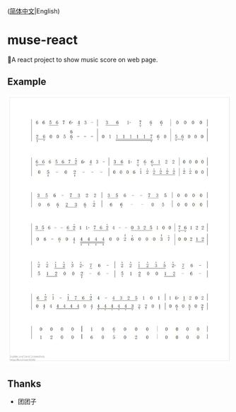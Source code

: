 ([简体中文](README.md)|English)
# muse-react
🎼A react project to show music score on web page.

## Example
![example](example/a.jpg)

## Thanks
* 团团子
